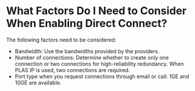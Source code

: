# What Factors Do I Need to Consider When Enabling Direct Connect?<a name="dc_faq_0008"></a>

The following factors need to be considered:

-   Bandwidth: Use the bandwidths provided by the providers.
-   Number of connections: Determine whether to create only one connection or two connections for high-reliability redundancy. When PLAS IP is used, two connections are required.
-   Port type when you request connections through email or call: 1GE and 10GE are available.

